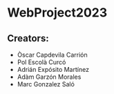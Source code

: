# WebProject2023
## Creators:
- Òscar Capdevila Carrión
- Pol Escolà Curcó
- Adrián Expósito Martínez
- Adàm Garzón Morales
- Marc Gonzalez Saló
